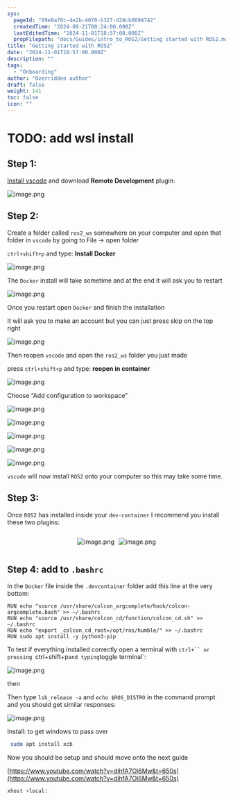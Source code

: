```yaml
---
sys:
  pageId: "89e0a78c-4e2b-4070-b327-d28cb0694742"
  createdTime: "2024-08-21T00:24:00.000Z"
  lastEditedTime: "2024-11-01T18:57:00.000Z"
  propFilepath: "docs/Guides/intro_to_ROS2/Getting started with ROS2.md"
title: "Getting started with ROS2"
date: "2024-11-01T18:57:00.000Z"
description: ""
tags:
  - "Onboarding"
author: "Overridden author"
draft: false
weight: 141
toc: false
icon: ""
---
```


# TODO: add wsl install

## Step 1:

[Install vscode](https://code.visualstudio.com/download) and download **Remote Development** plugin:

![image.png](https://prod-files-secure.s3.us-west-2.amazonaws.com/d518164a-d88e-44d1-a4ee-3adb3bd8bce0/efb52993-1881-4a40-b95e-6f020334f022/image.png?X-Amz-Algorithm=AWS4-HMAC-SHA256&X-Amz-Content-Sha256=UNSIGNED-PAYLOAD&X-Amz-Credential=ASIAZI2LB466WIE4BPHR%2F20250302%2Fus-west-2%2Fs3%2Faws4_request&X-Amz-Date=20250302T040916Z&X-Amz-Expires=3600&X-Amz-Security-Token=IQoJb3JpZ2luX2VjEHoaCXVzLXdlc3QtMiJHMEUCIGctOJ51dkavmUKz07O0qhCfEm98K8BnxIpuJXPk0RsqAiEA4i9lA3cQE6aavbdaLqgqUSVY8fg8BJxfd9JtNNGpkNIqiAQIs%2F%2F%2F%2F%2F%2F%2F%2F%2F%2F%2FARAAGgw2Mzc0MjMxODM4MDUiDC0xd%2BwGiGieDjdOGyrcA8457xI00sVRAEUVgebwtl5%2BGux%2FeySPrBM11JvA2cIAPnDFaVHlNPcTZClp3%2Bwmddbd6ErjBNoRjIvjmg98ggo%2F8tl8DLdXjl14%2B9Pl%2FcuOREYNCb7H9x%2FGSgRirwoSL2n%2FRVmNlaFauqarNbnQ4GebImI3l7gC9Z%2F9ZsA%2FgX9hzoAVsxjuHLXU1Y4LBa8k%2FOvktaM7GNJcB58V5Si8TrzFXYEjojwR2Af7lyzjU2gVy74f1KIRpDNV2yieqSvUIHWUB6KXnPg37DpDZOHfvdmOEu9kifRZVocybN49yZbLyPGBcrke5359HroEqL1sMlJeaNY1gAUPSDrF9RTUlJ%2FlscqtUwRzFDFWGYzVpHLWcMMRQ0LFlUZBet%2BcnpeEDR0xMoSbEVIL0R0ZsLrldccIVZ0Xr2k81cDTxY5s1yrFOHcl31gjJX86TqGLyntCI90U2aJb2LGv%2BhRBK83bdSk1mpGT%2BOzZ6x5pVR5%2BmGZQkeZcV%2FY711tJu%2FIN7ynyjkZcWHIH0j59EDRE2raGCp8991XeaYPYEI%2FJ3S02PFEmskYQ7M7cdZpupEeHzvh%2BW5heE5jVIEIWpmoNk0ksZCr4zdG6IR34Je6XvPF59G2SUwir7KO%2Bie8rRFHWMK72jr4GOqUBK%2BYXk5ujyheYVHt9HofjZxTArBvo2wwtLM1M05%2Bv9s9oYOJlUl3rrBWJzMckWDt%2BMW%2BXPbvKdYeFGNGCb1IH1Wx31X6gZtLWFzrqWOXG2f%2Bi8E6JPlfMHsS4E3%2BeDn9zyxeSQhzMK7GxCbSYIza99Utgx51M%2BdaRWD4TV7nIFQilrH8AE2sSlXJIKhDIB1%2BEiNzIWA331m%2BYVWv8PJ7lhyYZWcwK&X-Amz-Signature=c53bbd42eee10217d7ec1336159db5247c8be22a66199f8d8438d97168858cda&X-Amz-SignedHeaders=host&x-id=GetObject)

## Step 2:

Create a folder called `ros2_ws` somewhere on your computer and open that folder in `vscode` by going to File → open folder 

`ctrl+shift+p` and type: **Install Docker**

![image.png](https://prod-files-secure.s3.us-west-2.amazonaws.com/d518164a-d88e-44d1-a4ee-3adb3bd8bce0/2269dc0e-1cd5-47ff-bceb-c04ad9b2eab0/image.png?X-Amz-Algorithm=AWS4-HMAC-SHA256&X-Amz-Content-Sha256=UNSIGNED-PAYLOAD&X-Amz-Credential=ASIAZI2LB466WIE4BPHR%2F20250302%2Fus-west-2%2Fs3%2Faws4_request&X-Amz-Date=20250302T040916Z&X-Amz-Expires=3600&X-Amz-Security-Token=IQoJb3JpZ2luX2VjEHoaCXVzLXdlc3QtMiJHMEUCIGctOJ51dkavmUKz07O0qhCfEm98K8BnxIpuJXPk0RsqAiEA4i9lA3cQE6aavbdaLqgqUSVY8fg8BJxfd9JtNNGpkNIqiAQIs%2F%2F%2F%2F%2F%2F%2F%2F%2F%2F%2FARAAGgw2Mzc0MjMxODM4MDUiDC0xd%2BwGiGieDjdOGyrcA8457xI00sVRAEUVgebwtl5%2BGux%2FeySPrBM11JvA2cIAPnDFaVHlNPcTZClp3%2Bwmddbd6ErjBNoRjIvjmg98ggo%2F8tl8DLdXjl14%2B9Pl%2FcuOREYNCb7H9x%2FGSgRirwoSL2n%2FRVmNlaFauqarNbnQ4GebImI3l7gC9Z%2F9ZsA%2FgX9hzoAVsxjuHLXU1Y4LBa8k%2FOvktaM7GNJcB58V5Si8TrzFXYEjojwR2Af7lyzjU2gVy74f1KIRpDNV2yieqSvUIHWUB6KXnPg37DpDZOHfvdmOEu9kifRZVocybN49yZbLyPGBcrke5359HroEqL1sMlJeaNY1gAUPSDrF9RTUlJ%2FlscqtUwRzFDFWGYzVpHLWcMMRQ0LFlUZBet%2BcnpeEDR0xMoSbEVIL0R0ZsLrldccIVZ0Xr2k81cDTxY5s1yrFOHcl31gjJX86TqGLyntCI90U2aJb2LGv%2BhRBK83bdSk1mpGT%2BOzZ6x5pVR5%2BmGZQkeZcV%2FY711tJu%2FIN7ynyjkZcWHIH0j59EDRE2raGCp8991XeaYPYEI%2FJ3S02PFEmskYQ7M7cdZpupEeHzvh%2BW5heE5jVIEIWpmoNk0ksZCr4zdG6IR34Je6XvPF59G2SUwir7KO%2Bie8rRFHWMK72jr4GOqUBK%2BYXk5ujyheYVHt9HofjZxTArBvo2wwtLM1M05%2Bv9s9oYOJlUl3rrBWJzMckWDt%2BMW%2BXPbvKdYeFGNGCb1IH1Wx31X6gZtLWFzrqWOXG2f%2Bi8E6JPlfMHsS4E3%2BeDn9zyxeSQhzMK7GxCbSYIza99Utgx51M%2BdaRWD4TV7nIFQilrH8AE2sSlXJIKhDIB1%2BEiNzIWA331m%2BYVWv8PJ7lhyYZWcwK&X-Amz-Signature=c6994ffecbff9fd1d64ee07a69d8e603e25c7729ce019fafa4591dbb9ab27c8d&X-Amz-SignedHeaders=host&x-id=GetObject)

The `Docker` install will take sometime and at the end it will ask you to restart

![image.png](https://prod-files-secure.s3.us-west-2.amazonaws.com/d518164a-d88e-44d1-a4ee-3adb3bd8bce0/ed233f78-be33-4b1f-b89c-9c346c0e961e/image.png?X-Amz-Algorithm=AWS4-HMAC-SHA256&X-Amz-Content-Sha256=UNSIGNED-PAYLOAD&X-Amz-Credential=ASIAZI2LB466WIE4BPHR%2F20250302%2Fus-west-2%2Fs3%2Faws4_request&X-Amz-Date=20250302T040916Z&X-Amz-Expires=3600&X-Amz-Security-Token=IQoJb3JpZ2luX2VjEHoaCXVzLXdlc3QtMiJHMEUCIGctOJ51dkavmUKz07O0qhCfEm98K8BnxIpuJXPk0RsqAiEA4i9lA3cQE6aavbdaLqgqUSVY8fg8BJxfd9JtNNGpkNIqiAQIs%2F%2F%2F%2F%2F%2F%2F%2F%2F%2F%2FARAAGgw2Mzc0MjMxODM4MDUiDC0xd%2BwGiGieDjdOGyrcA8457xI00sVRAEUVgebwtl5%2BGux%2FeySPrBM11JvA2cIAPnDFaVHlNPcTZClp3%2Bwmddbd6ErjBNoRjIvjmg98ggo%2F8tl8DLdXjl14%2B9Pl%2FcuOREYNCb7H9x%2FGSgRirwoSL2n%2FRVmNlaFauqarNbnQ4GebImI3l7gC9Z%2F9ZsA%2FgX9hzoAVsxjuHLXU1Y4LBa8k%2FOvktaM7GNJcB58V5Si8TrzFXYEjojwR2Af7lyzjU2gVy74f1KIRpDNV2yieqSvUIHWUB6KXnPg37DpDZOHfvdmOEu9kifRZVocybN49yZbLyPGBcrke5359HroEqL1sMlJeaNY1gAUPSDrF9RTUlJ%2FlscqtUwRzFDFWGYzVpHLWcMMRQ0LFlUZBet%2BcnpeEDR0xMoSbEVIL0R0ZsLrldccIVZ0Xr2k81cDTxY5s1yrFOHcl31gjJX86TqGLyntCI90U2aJb2LGv%2BhRBK83bdSk1mpGT%2BOzZ6x5pVR5%2BmGZQkeZcV%2FY711tJu%2FIN7ynyjkZcWHIH0j59EDRE2raGCp8991XeaYPYEI%2FJ3S02PFEmskYQ7M7cdZpupEeHzvh%2BW5heE5jVIEIWpmoNk0ksZCr4zdG6IR34Je6XvPF59G2SUwir7KO%2Bie8rRFHWMK72jr4GOqUBK%2BYXk5ujyheYVHt9HofjZxTArBvo2wwtLM1M05%2Bv9s9oYOJlUl3rrBWJzMckWDt%2BMW%2BXPbvKdYeFGNGCb1IH1Wx31X6gZtLWFzrqWOXG2f%2Bi8E6JPlfMHsS4E3%2BeDn9zyxeSQhzMK7GxCbSYIza99Utgx51M%2BdaRWD4TV7nIFQilrH8AE2sSlXJIKhDIB1%2BEiNzIWA331m%2BYVWv8PJ7lhyYZWcwK&X-Amz-Signature=c64d50ca4f5a79ac0176aa04835855c288d25212dc2c1198080d00a2a7aadf26&X-Amz-SignedHeaders=host&x-id=GetObject)

Once you restart open `Docker` and finish the installation

It will ask you to make an account but you can just press skip on the top right

![image.png](https://prod-files-secure.s3.us-west-2.amazonaws.com/d518164a-d88e-44d1-a4ee-3adb3bd8bce0/21010ad9-1659-4fd9-9f59-9932a09b2a3d/image.png?X-Amz-Algorithm=AWS4-HMAC-SHA256&X-Amz-Content-Sha256=UNSIGNED-PAYLOAD&X-Amz-Credential=ASIAZI2LB466WIE4BPHR%2F20250302%2Fus-west-2%2Fs3%2Faws4_request&X-Amz-Date=20250302T040916Z&X-Amz-Expires=3600&X-Amz-Security-Token=IQoJb3JpZ2luX2VjEHoaCXVzLXdlc3QtMiJHMEUCIGctOJ51dkavmUKz07O0qhCfEm98K8BnxIpuJXPk0RsqAiEA4i9lA3cQE6aavbdaLqgqUSVY8fg8BJxfd9JtNNGpkNIqiAQIs%2F%2F%2F%2F%2F%2F%2F%2F%2F%2F%2FARAAGgw2Mzc0MjMxODM4MDUiDC0xd%2BwGiGieDjdOGyrcA8457xI00sVRAEUVgebwtl5%2BGux%2FeySPrBM11JvA2cIAPnDFaVHlNPcTZClp3%2Bwmddbd6ErjBNoRjIvjmg98ggo%2F8tl8DLdXjl14%2B9Pl%2FcuOREYNCb7H9x%2FGSgRirwoSL2n%2FRVmNlaFauqarNbnQ4GebImI3l7gC9Z%2F9ZsA%2FgX9hzoAVsxjuHLXU1Y4LBa8k%2FOvktaM7GNJcB58V5Si8TrzFXYEjojwR2Af7lyzjU2gVy74f1KIRpDNV2yieqSvUIHWUB6KXnPg37DpDZOHfvdmOEu9kifRZVocybN49yZbLyPGBcrke5359HroEqL1sMlJeaNY1gAUPSDrF9RTUlJ%2FlscqtUwRzFDFWGYzVpHLWcMMRQ0LFlUZBet%2BcnpeEDR0xMoSbEVIL0R0ZsLrldccIVZ0Xr2k81cDTxY5s1yrFOHcl31gjJX86TqGLyntCI90U2aJb2LGv%2BhRBK83bdSk1mpGT%2BOzZ6x5pVR5%2BmGZQkeZcV%2FY711tJu%2FIN7ynyjkZcWHIH0j59EDRE2raGCp8991XeaYPYEI%2FJ3S02PFEmskYQ7M7cdZpupEeHzvh%2BW5heE5jVIEIWpmoNk0ksZCr4zdG6IR34Je6XvPF59G2SUwir7KO%2Bie8rRFHWMK72jr4GOqUBK%2BYXk5ujyheYVHt9HofjZxTArBvo2wwtLM1M05%2Bv9s9oYOJlUl3rrBWJzMckWDt%2BMW%2BXPbvKdYeFGNGCb1IH1Wx31X6gZtLWFzrqWOXG2f%2Bi8E6JPlfMHsS4E3%2BeDn9zyxeSQhzMK7GxCbSYIza99Utgx51M%2BdaRWD4TV7nIFQilrH8AE2sSlXJIKhDIB1%2BEiNzIWA331m%2BYVWv8PJ7lhyYZWcwK&X-Amz-Signature=589af8196e4e13f6a7914750285c94d0ba413ad6b9ba8af0bc7bcd4ff7d5b53c&X-Amz-SignedHeaders=host&x-id=GetObject)

Then reopen `vscode` and open the `ros2_ws` folder you just made

press `ctrl+shift+p` and type: **reopen in container**

![image.png](https://prod-files-secure.s3.us-west-2.amazonaws.com/d518164a-d88e-44d1-a4ee-3adb3bd8bce0/4e93b8c2-41ad-488c-8095-c74205196118/image.png?X-Amz-Algorithm=AWS4-HMAC-SHA256&X-Amz-Content-Sha256=UNSIGNED-PAYLOAD&X-Amz-Credential=ASIAZI2LB466WIE4BPHR%2F20250302%2Fus-west-2%2Fs3%2Faws4_request&X-Amz-Date=20250302T040916Z&X-Amz-Expires=3600&X-Amz-Security-Token=IQoJb3JpZ2luX2VjEHoaCXVzLXdlc3QtMiJHMEUCIGctOJ51dkavmUKz07O0qhCfEm98K8BnxIpuJXPk0RsqAiEA4i9lA3cQE6aavbdaLqgqUSVY8fg8BJxfd9JtNNGpkNIqiAQIs%2F%2F%2F%2F%2F%2F%2F%2F%2F%2F%2FARAAGgw2Mzc0MjMxODM4MDUiDC0xd%2BwGiGieDjdOGyrcA8457xI00sVRAEUVgebwtl5%2BGux%2FeySPrBM11JvA2cIAPnDFaVHlNPcTZClp3%2Bwmddbd6ErjBNoRjIvjmg98ggo%2F8tl8DLdXjl14%2B9Pl%2FcuOREYNCb7H9x%2FGSgRirwoSL2n%2FRVmNlaFauqarNbnQ4GebImI3l7gC9Z%2F9ZsA%2FgX9hzoAVsxjuHLXU1Y4LBa8k%2FOvktaM7GNJcB58V5Si8TrzFXYEjojwR2Af7lyzjU2gVy74f1KIRpDNV2yieqSvUIHWUB6KXnPg37DpDZOHfvdmOEu9kifRZVocybN49yZbLyPGBcrke5359HroEqL1sMlJeaNY1gAUPSDrF9RTUlJ%2FlscqtUwRzFDFWGYzVpHLWcMMRQ0LFlUZBet%2BcnpeEDR0xMoSbEVIL0R0ZsLrldccIVZ0Xr2k81cDTxY5s1yrFOHcl31gjJX86TqGLyntCI90U2aJb2LGv%2BhRBK83bdSk1mpGT%2BOzZ6x5pVR5%2BmGZQkeZcV%2FY711tJu%2FIN7ynyjkZcWHIH0j59EDRE2raGCp8991XeaYPYEI%2FJ3S02PFEmskYQ7M7cdZpupEeHzvh%2BW5heE5jVIEIWpmoNk0ksZCr4zdG6IR34Je6XvPF59G2SUwir7KO%2Bie8rRFHWMK72jr4GOqUBK%2BYXk5ujyheYVHt9HofjZxTArBvo2wwtLM1M05%2Bv9s9oYOJlUl3rrBWJzMckWDt%2BMW%2BXPbvKdYeFGNGCb1IH1Wx31X6gZtLWFzrqWOXG2f%2Bi8E6JPlfMHsS4E3%2BeDn9zyxeSQhzMK7GxCbSYIza99Utgx51M%2BdaRWD4TV7nIFQilrH8AE2sSlXJIKhDIB1%2BEiNzIWA331m%2BYVWv8PJ7lhyYZWcwK&X-Amz-Signature=c5f6bb95a5d59b810872a5f0c940d3e08dabd7abe8c6d5dde5d0e6015705f545&X-Amz-SignedHeaders=host&x-id=GetObject)

Choose “Add configuration to workspace”

![image.png](https://prod-files-secure.s3.us-west-2.amazonaws.com/d518164a-d88e-44d1-a4ee-3adb3bd8bce0/9560b282-5060-4989-ba37-97e7b2c22476/image.png?X-Amz-Algorithm=AWS4-HMAC-SHA256&X-Amz-Content-Sha256=UNSIGNED-PAYLOAD&X-Amz-Credential=ASIAZI2LB466WIE4BPHR%2F20250302%2Fus-west-2%2Fs3%2Faws4_request&X-Amz-Date=20250302T040916Z&X-Amz-Expires=3600&X-Amz-Security-Token=IQoJb3JpZ2luX2VjEHoaCXVzLXdlc3QtMiJHMEUCIGctOJ51dkavmUKz07O0qhCfEm98K8BnxIpuJXPk0RsqAiEA4i9lA3cQE6aavbdaLqgqUSVY8fg8BJxfd9JtNNGpkNIqiAQIs%2F%2F%2F%2F%2F%2F%2F%2F%2F%2F%2FARAAGgw2Mzc0MjMxODM4MDUiDC0xd%2BwGiGieDjdOGyrcA8457xI00sVRAEUVgebwtl5%2BGux%2FeySPrBM11JvA2cIAPnDFaVHlNPcTZClp3%2Bwmddbd6ErjBNoRjIvjmg98ggo%2F8tl8DLdXjl14%2B9Pl%2FcuOREYNCb7H9x%2FGSgRirwoSL2n%2FRVmNlaFauqarNbnQ4GebImI3l7gC9Z%2F9ZsA%2FgX9hzoAVsxjuHLXU1Y4LBa8k%2FOvktaM7GNJcB58V5Si8TrzFXYEjojwR2Af7lyzjU2gVy74f1KIRpDNV2yieqSvUIHWUB6KXnPg37DpDZOHfvdmOEu9kifRZVocybN49yZbLyPGBcrke5359HroEqL1sMlJeaNY1gAUPSDrF9RTUlJ%2FlscqtUwRzFDFWGYzVpHLWcMMRQ0LFlUZBet%2BcnpeEDR0xMoSbEVIL0R0ZsLrldccIVZ0Xr2k81cDTxY5s1yrFOHcl31gjJX86TqGLyntCI90U2aJb2LGv%2BhRBK83bdSk1mpGT%2BOzZ6x5pVR5%2BmGZQkeZcV%2FY711tJu%2FIN7ynyjkZcWHIH0j59EDRE2raGCp8991XeaYPYEI%2FJ3S02PFEmskYQ7M7cdZpupEeHzvh%2BW5heE5jVIEIWpmoNk0ksZCr4zdG6IR34Je6XvPF59G2SUwir7KO%2Bie8rRFHWMK72jr4GOqUBK%2BYXk5ujyheYVHt9HofjZxTArBvo2wwtLM1M05%2Bv9s9oYOJlUl3rrBWJzMckWDt%2BMW%2BXPbvKdYeFGNGCb1IH1Wx31X6gZtLWFzrqWOXG2f%2Bi8E6JPlfMHsS4E3%2BeDn9zyxeSQhzMK7GxCbSYIza99Utgx51M%2BdaRWD4TV7nIFQilrH8AE2sSlXJIKhDIB1%2BEiNzIWA331m%2BYVWv8PJ7lhyYZWcwK&X-Amz-Signature=cf15c76279b92f669648d77167dad881322b9c23f49a98c778cc4aaf90392330&X-Amz-SignedHeaders=host&x-id=GetObject)

![image.png](https://prod-files-secure.s3.us-west-2.amazonaws.com/d518164a-d88e-44d1-a4ee-3adb3bd8bce0/2ee63f81-886b-48e8-a553-dc6e5eac99e4/image.png?X-Amz-Algorithm=AWS4-HMAC-SHA256&X-Amz-Content-Sha256=UNSIGNED-PAYLOAD&X-Amz-Credential=ASIAZI2LB466WIE4BPHR%2F20250302%2Fus-west-2%2Fs3%2Faws4_request&X-Amz-Date=20250302T040916Z&X-Amz-Expires=3600&X-Amz-Security-Token=IQoJb3JpZ2luX2VjEHoaCXVzLXdlc3QtMiJHMEUCIGctOJ51dkavmUKz07O0qhCfEm98K8BnxIpuJXPk0RsqAiEA4i9lA3cQE6aavbdaLqgqUSVY8fg8BJxfd9JtNNGpkNIqiAQIs%2F%2F%2F%2F%2F%2F%2F%2F%2F%2F%2FARAAGgw2Mzc0MjMxODM4MDUiDC0xd%2BwGiGieDjdOGyrcA8457xI00sVRAEUVgebwtl5%2BGux%2FeySPrBM11JvA2cIAPnDFaVHlNPcTZClp3%2Bwmddbd6ErjBNoRjIvjmg98ggo%2F8tl8DLdXjl14%2B9Pl%2FcuOREYNCb7H9x%2FGSgRirwoSL2n%2FRVmNlaFauqarNbnQ4GebImI3l7gC9Z%2F9ZsA%2FgX9hzoAVsxjuHLXU1Y4LBa8k%2FOvktaM7GNJcB58V5Si8TrzFXYEjojwR2Af7lyzjU2gVy74f1KIRpDNV2yieqSvUIHWUB6KXnPg37DpDZOHfvdmOEu9kifRZVocybN49yZbLyPGBcrke5359HroEqL1sMlJeaNY1gAUPSDrF9RTUlJ%2FlscqtUwRzFDFWGYzVpHLWcMMRQ0LFlUZBet%2BcnpeEDR0xMoSbEVIL0R0ZsLrldccIVZ0Xr2k81cDTxY5s1yrFOHcl31gjJX86TqGLyntCI90U2aJb2LGv%2BhRBK83bdSk1mpGT%2BOzZ6x5pVR5%2BmGZQkeZcV%2FY711tJu%2FIN7ynyjkZcWHIH0j59EDRE2raGCp8991XeaYPYEI%2FJ3S02PFEmskYQ7M7cdZpupEeHzvh%2BW5heE5jVIEIWpmoNk0ksZCr4zdG6IR34Je6XvPF59G2SUwir7KO%2Bie8rRFHWMK72jr4GOqUBK%2BYXk5ujyheYVHt9HofjZxTArBvo2wwtLM1M05%2Bv9s9oYOJlUl3rrBWJzMckWDt%2BMW%2BXPbvKdYeFGNGCb1IH1Wx31X6gZtLWFzrqWOXG2f%2Bi8E6JPlfMHsS4E3%2BeDn9zyxeSQhzMK7GxCbSYIza99Utgx51M%2BdaRWD4TV7nIFQilrH8AE2sSlXJIKhDIB1%2BEiNzIWA331m%2BYVWv8PJ7lhyYZWcwK&X-Amz-Signature=c37c7c53f1e2a7f964d6b537f7139c9efa2a05a7f15d469af53eee3e5f5f4fcc&X-Amz-SignedHeaders=host&x-id=GetObject)

![image.png](https://prod-files-secure.s3.us-west-2.amazonaws.com/d518164a-d88e-44d1-a4ee-3adb3bd8bce0/ae1580b2-b048-407e-aed9-b584224a7a04/image.png?X-Amz-Algorithm=AWS4-HMAC-SHA256&X-Amz-Content-Sha256=UNSIGNED-PAYLOAD&X-Amz-Credential=ASIAZI2LB466WIE4BPHR%2F20250302%2Fus-west-2%2Fs3%2Faws4_request&X-Amz-Date=20250302T040916Z&X-Amz-Expires=3600&X-Amz-Security-Token=IQoJb3JpZ2luX2VjEHoaCXVzLXdlc3QtMiJHMEUCIGctOJ51dkavmUKz07O0qhCfEm98K8BnxIpuJXPk0RsqAiEA4i9lA3cQE6aavbdaLqgqUSVY8fg8BJxfd9JtNNGpkNIqiAQIs%2F%2F%2F%2F%2F%2F%2F%2F%2F%2F%2FARAAGgw2Mzc0MjMxODM4MDUiDC0xd%2BwGiGieDjdOGyrcA8457xI00sVRAEUVgebwtl5%2BGux%2FeySPrBM11JvA2cIAPnDFaVHlNPcTZClp3%2Bwmddbd6ErjBNoRjIvjmg98ggo%2F8tl8DLdXjl14%2B9Pl%2FcuOREYNCb7H9x%2FGSgRirwoSL2n%2FRVmNlaFauqarNbnQ4GebImI3l7gC9Z%2F9ZsA%2FgX9hzoAVsxjuHLXU1Y4LBa8k%2FOvktaM7GNJcB58V5Si8TrzFXYEjojwR2Af7lyzjU2gVy74f1KIRpDNV2yieqSvUIHWUB6KXnPg37DpDZOHfvdmOEu9kifRZVocybN49yZbLyPGBcrke5359HroEqL1sMlJeaNY1gAUPSDrF9RTUlJ%2FlscqtUwRzFDFWGYzVpHLWcMMRQ0LFlUZBet%2BcnpeEDR0xMoSbEVIL0R0ZsLrldccIVZ0Xr2k81cDTxY5s1yrFOHcl31gjJX86TqGLyntCI90U2aJb2LGv%2BhRBK83bdSk1mpGT%2BOzZ6x5pVR5%2BmGZQkeZcV%2FY711tJu%2FIN7ynyjkZcWHIH0j59EDRE2raGCp8991XeaYPYEI%2FJ3S02PFEmskYQ7M7cdZpupEeHzvh%2BW5heE5jVIEIWpmoNk0ksZCr4zdG6IR34Je6XvPF59G2SUwir7KO%2Bie8rRFHWMK72jr4GOqUBK%2BYXk5ujyheYVHt9HofjZxTArBvo2wwtLM1M05%2Bv9s9oYOJlUl3rrBWJzMckWDt%2BMW%2BXPbvKdYeFGNGCb1IH1Wx31X6gZtLWFzrqWOXG2f%2Bi8E6JPlfMHsS4E3%2BeDn9zyxeSQhzMK7GxCbSYIza99Utgx51M%2BdaRWD4TV7nIFQilrH8AE2sSlXJIKhDIB1%2BEiNzIWA331m%2BYVWv8PJ7lhyYZWcwK&X-Amz-Signature=9f65525ad8d4f083f47a61488c81b6763ca8b41a43f5bd1ecd09cbc9c880bdc3&X-Amz-SignedHeaders=host&x-id=GetObject)

![image.png](https://prod-files-secure.s3.us-west-2.amazonaws.com/d518164a-d88e-44d1-a4ee-3adb3bd8bce0/53255b28-f75e-430f-b9e3-c0ac8577e42b/image.png?X-Amz-Algorithm=AWS4-HMAC-SHA256&X-Amz-Content-Sha256=UNSIGNED-PAYLOAD&X-Amz-Credential=ASIAZI2LB466WIE4BPHR%2F20250302%2Fus-west-2%2Fs3%2Faws4_request&X-Amz-Date=20250302T040916Z&X-Amz-Expires=3600&X-Amz-Security-Token=IQoJb3JpZ2luX2VjEHoaCXVzLXdlc3QtMiJHMEUCIGctOJ51dkavmUKz07O0qhCfEm98K8BnxIpuJXPk0RsqAiEA4i9lA3cQE6aavbdaLqgqUSVY8fg8BJxfd9JtNNGpkNIqiAQIs%2F%2F%2F%2F%2F%2F%2F%2F%2F%2F%2FARAAGgw2Mzc0MjMxODM4MDUiDC0xd%2BwGiGieDjdOGyrcA8457xI00sVRAEUVgebwtl5%2BGux%2FeySPrBM11JvA2cIAPnDFaVHlNPcTZClp3%2Bwmddbd6ErjBNoRjIvjmg98ggo%2F8tl8DLdXjl14%2B9Pl%2FcuOREYNCb7H9x%2FGSgRirwoSL2n%2FRVmNlaFauqarNbnQ4GebImI3l7gC9Z%2F9ZsA%2FgX9hzoAVsxjuHLXU1Y4LBa8k%2FOvktaM7GNJcB58V5Si8TrzFXYEjojwR2Af7lyzjU2gVy74f1KIRpDNV2yieqSvUIHWUB6KXnPg37DpDZOHfvdmOEu9kifRZVocybN49yZbLyPGBcrke5359HroEqL1sMlJeaNY1gAUPSDrF9RTUlJ%2FlscqtUwRzFDFWGYzVpHLWcMMRQ0LFlUZBet%2BcnpeEDR0xMoSbEVIL0R0ZsLrldccIVZ0Xr2k81cDTxY5s1yrFOHcl31gjJX86TqGLyntCI90U2aJb2LGv%2BhRBK83bdSk1mpGT%2BOzZ6x5pVR5%2BmGZQkeZcV%2FY711tJu%2FIN7ynyjkZcWHIH0j59EDRE2raGCp8991XeaYPYEI%2FJ3S02PFEmskYQ7M7cdZpupEeHzvh%2BW5heE5jVIEIWpmoNk0ksZCr4zdG6IR34Je6XvPF59G2SUwir7KO%2Bie8rRFHWMK72jr4GOqUBK%2BYXk5ujyheYVHt9HofjZxTArBvo2wwtLM1M05%2Bv9s9oYOJlUl3rrBWJzMckWDt%2BMW%2BXPbvKdYeFGNGCb1IH1Wx31X6gZtLWFzrqWOXG2f%2Bi8E6JPlfMHsS4E3%2BeDn9zyxeSQhzMK7GxCbSYIza99Utgx51M%2BdaRWD4TV7nIFQilrH8AE2sSlXJIKhDIB1%2BEiNzIWA331m%2BYVWv8PJ7lhyYZWcwK&X-Amz-Signature=002afc33636a2471d351870a53c670dc8144725f2c4f2adb2c769420fe0133d5&X-Amz-SignedHeaders=host&x-id=GetObject)

![image.png](https://prod-files-secure.s3.us-west-2.amazonaws.com/d518164a-d88e-44d1-a4ee-3adb3bd8bce0/7c562767-5af9-4ffb-97d1-327bcdf4ee00/image.png?X-Amz-Algorithm=AWS4-HMAC-SHA256&X-Amz-Content-Sha256=UNSIGNED-PAYLOAD&X-Amz-Credential=ASIAZI2LB466WIE4BPHR%2F20250302%2Fus-west-2%2Fs3%2Faws4_request&X-Amz-Date=20250302T040916Z&X-Amz-Expires=3600&X-Amz-Security-Token=IQoJb3JpZ2luX2VjEHoaCXVzLXdlc3QtMiJHMEUCIGctOJ51dkavmUKz07O0qhCfEm98K8BnxIpuJXPk0RsqAiEA4i9lA3cQE6aavbdaLqgqUSVY8fg8BJxfd9JtNNGpkNIqiAQIs%2F%2F%2F%2F%2F%2F%2F%2F%2F%2F%2FARAAGgw2Mzc0MjMxODM4MDUiDC0xd%2BwGiGieDjdOGyrcA8457xI00sVRAEUVgebwtl5%2BGux%2FeySPrBM11JvA2cIAPnDFaVHlNPcTZClp3%2Bwmddbd6ErjBNoRjIvjmg98ggo%2F8tl8DLdXjl14%2B9Pl%2FcuOREYNCb7H9x%2FGSgRirwoSL2n%2FRVmNlaFauqarNbnQ4GebImI3l7gC9Z%2F9ZsA%2FgX9hzoAVsxjuHLXU1Y4LBa8k%2FOvktaM7GNJcB58V5Si8TrzFXYEjojwR2Af7lyzjU2gVy74f1KIRpDNV2yieqSvUIHWUB6KXnPg37DpDZOHfvdmOEu9kifRZVocybN49yZbLyPGBcrke5359HroEqL1sMlJeaNY1gAUPSDrF9RTUlJ%2FlscqtUwRzFDFWGYzVpHLWcMMRQ0LFlUZBet%2BcnpeEDR0xMoSbEVIL0R0ZsLrldccIVZ0Xr2k81cDTxY5s1yrFOHcl31gjJX86TqGLyntCI90U2aJb2LGv%2BhRBK83bdSk1mpGT%2BOzZ6x5pVR5%2BmGZQkeZcV%2FY711tJu%2FIN7ynyjkZcWHIH0j59EDRE2raGCp8991XeaYPYEI%2FJ3S02PFEmskYQ7M7cdZpupEeHzvh%2BW5heE5jVIEIWpmoNk0ksZCr4zdG6IR34Je6XvPF59G2SUwir7KO%2Bie8rRFHWMK72jr4GOqUBK%2BYXk5ujyheYVHt9HofjZxTArBvo2wwtLM1M05%2Bv9s9oYOJlUl3rrBWJzMckWDt%2BMW%2BXPbvKdYeFGNGCb1IH1Wx31X6gZtLWFzrqWOXG2f%2Bi8E6JPlfMHsS4E3%2BeDn9zyxeSQhzMK7GxCbSYIza99Utgx51M%2BdaRWD4TV7nIFQilrH8AE2sSlXJIKhDIB1%2BEiNzIWA331m%2BYVWv8PJ7lhyYZWcwK&X-Amz-Signature=85c091349f59247e32883cc47261890dd6ea829a1ba92c56be81c4f655ec64b5&X-Amz-SignedHeaders=host&x-id=GetObject)

`vscode` will now install `ROS2` onto your computer so this may take some time.

## Step 3:

Once `ROS2` has installed inside your `dev-container` I recommend you install these two plugins:

<div style="display: flex;flex-direction: row; column-gap:10px; max-width: 630px;justify-content: center;">
<div>

![image.png](https://prod-files-secure.s3.us-west-2.amazonaws.com/d518164a-d88e-44d1-a4ee-3adb3bd8bce0/3fc3d550-5a54-4ba1-ba6b-faa01cdb7369/image.png?X-Amz-Algorithm=AWS4-HMAC-SHA256&X-Amz-Content-Sha256=UNSIGNED-PAYLOAD&X-Amz-Credential=ASIAZI2LB4667WLBIBP6%2F20250302%2Fus-west-2%2Fs3%2Faws4_request&X-Amz-Date=20250302T040919Z&X-Amz-Expires=3600&X-Amz-Security-Token=IQoJb3JpZ2luX2VjEHoaCXVzLXdlc3QtMiJIMEYCIQD6aPwiGjET%2BpbM9plQNJ%2F6fUG%2BHZ8IdnuGUX04eUvkzQIhAKnWBHV%2FdKhnt1%2FuFv0d5ePbAkktuWGCdurg9u07uyQHKogECLP%2F%2F%2F%2F%2F%2F%2F%2F%2F%2FwEQABoMNjM3NDIzMTgzODA1IgzW2%2Bow%2BoyfhhkPOqYq3ANIeyUf4%2FnJKZxKvTdBoQv9xsjXkQhiqUMunUwmn73aFzq6gsvppjB%2FvJ36wqK3QwvMknsOcPD5ZK%2BprHEoVemfdnULZudG%2Bwfsa3%2B6eBgVUkVdFslR6iSJ%2BvdxHw8AebgztaEYGu1BhQI7zNjCCeRBJvOFLWjGDi1zlPEq5VUNagKEs7pD6d6%2Bp5NWTwnkrfNsm7GuyHgz0dz4UvB0I8p1WtBCgUIGOw66%2F7dIUCyWtYHzZUCxwFscqMDQINnu404DaJW5YzLdF6HsxVulIxxUB4mVTiI6xBU1O1K%2FSC%2B8aeaQZR0%2BYEfk4GvCX3B%2BfZZeZlH%2Fsur17BQyROgCnSEfSSA5rv3KsmpP0Bjo0BiQxZTdCrhoeiJZ5GhBGCFKxICZ0kfO9a4Hx8XKmbDlWDqR9PPV%2FNh5gmpky%2F0i3bcarnMglix9nT9swMv0v3rNqXLPBTChIZUeLvWMPsB8hFBUEl%2B6XRxjTwI5Nk6dFql1uCz9pu7ZQ%2B8em%2FsYJ8FWmw5WUUg8Ny7DEVLVUS%2Fo58b1vzmqgL1k1nMQkWnNEsi69UPH%2FXPAytlA655zYuQjexBwM0BiOVURtPVuXxP9iTQJxefoXmN6YJwztLV0be30jJVhMtDfTivaypH%2FeDDF9o6%2BBjqkAZeaf%2FfQvloxPPaMw3GgCpfSz%2BbQt7XTRdmhq95b%2BOryhYbIlq50WLmbjvcbHQArGu4%2Fn65T5LD4vYnv8k6Vf6vkHW0x3LRqU29ceW1hOJ25i2mUlbgXhojVVKIXU3%2FxdD%2FNr0qWct6su8L0Bm3aNrSiDOK%2FZb01i6nip%2FWM2KX768uXVxuKEcyV3JPA8ChUWpwwNAERGUqzg5uOOx9%2F5YZKIsRl&X-Amz-Signature=78d70c68be5273a6dbdc43672e914d4219441f23f547c3e91f84cb1a1c9f22e7&X-Amz-SignedHeaders=host&x-id=GetObject)

</div>
<div>

![image.png](https://prod-files-secure.s3.us-west-2.amazonaws.com/d518164a-d88e-44d1-a4ee-3adb3bd8bce0/d994cc66-13c2-4093-a5a3-f84cf4601a82/image.png?X-Amz-Algorithm=AWS4-HMAC-SHA256&X-Amz-Content-Sha256=UNSIGNED-PAYLOAD&X-Amz-Credential=ASIAZI2LB466WJ4NIVMP%2F20250302%2Fus-west-2%2Fs3%2Faws4_request&X-Amz-Date=20250302T040919Z&X-Amz-Expires=3600&X-Amz-Security-Token=IQoJb3JpZ2luX2VjEHoaCXVzLXdlc3QtMiJGMEQCIEkg7hUh6LZiDhJ16pQSYO3toNAjC3afOBAjL7yHQWOMAiAVii%2BZYuW1FYDLcOmWJdZxuJXqNRIFptmnZunJ4eoatCqIBAiz%2F%2F%2F%2F%2F%2F%2F%2F%2F%2F8BEAAaDDYzNzQyMzE4MzgwNSIMkagaMLtP43qCfGkcKtwDeBAe%2BsQncwNgabRdyq51FVA%2FvLTPdt6qXxoG5cbrX3tG56OKT%2BLtqidCleHWZQTTXYnJ%2FVJsk1n9JxnR7UI2wBV71mdEfSPxFgVTX9twufM7exmExUXr%2B7qOl6xnWoA5GR2kSNP0TU1i18fb6WHsyJEt5yPCHBtG4%2FkPO67O6d9ZugIPpus6AtgYdMAXB5a6ZeKmDn84keKFU994gfj8gLG6M8QCeDf75hYV3z6CCYZ0hcEYN74z9LgjQvwkvtNHtHP9wz11MKSa9bVjIeF1tUO5ly7eJiADsf2JU6cjC5cTo4Q4zneMl5D1YJk%2BS72Wt0KHQMvbGBKDCtAYpaKxHQ8dg7WeB9jUJ7ovgAwK06karRun13st50dbVeTYqSC5mDwFHYLM%2BZrdSSGOSrJs2I8knwUti2N6HCOFYXiFvJ4PXn58xLy5wiC65h%2BFLQcrcmgXzzqymC8%2FEo0ggMfH1ebrIC7ArRSZvQCTqTAXcmqleWwsJTelDUZWBDdCb7OnOT3o53Lcq2PuazG%2Bjf5I7XbYYonoqPcDtnvEFa8Lf2L4WaX7sUcG6WMLesnWAxU4TNgdVmmUuZNzljm4GifwpDKWtYyPMi0iIQaEFikP1yQEhQCR4rvhzL5GHR8w1vaOvgY6pgEnRPFymXVHtkCLTZNDjgoJnls%2F8PnyeMmu3dsj4OhtD0hYnFyFapujS2FHeiX9sT4O7TuxpWDSEhr37we9jG%2B%2FkDeV3WIAdLRxeg9v7fRTucGYDhsd82Ui9sSUA3m8YT25ETnVgoindVZxUq4W4pHPZhx%2Fmv8xiwojnrutgkEUT2wPrWX5A0O8hT24kA38pBy20EwWzlbBhP7%2F6IVnh7JhfLgF7EcS&X-Amz-Signature=0436fe548fa75f7a7bd46692071397d58ce92d835361eaeda5674dc93c3b0a1f&X-Amz-SignedHeaders=host&x-id=GetObject)

</div>
</div>

## Step 4: add to `.bashrc`

In the `Docker` file inside the `.devcontainer` folder add this line at the very bottom: 

```docker
RUN echo "source /usr/share/colcon_argcomplete/hook/colcon-argcomplete.bash" >> ~/.bashrc
RUN echo "source /usr/share/colcon_cd/function/colcon_cd.sh" >> ~/.bashrc
RUN echo "export _colcon_cd_root=/opt/ros/humble/" >> ~/.bashrc
RUN sudo apt install -y python3-pip 
```

To test if everything installed correctly open a terminal with `ctrl+`` or pressing `ctrl+shift+p` and typing `toggle terminal`:

![image.png](https://prod-files-secure.s3.us-west-2.amazonaws.com/d518164a-d88e-44d1-a4ee-3adb3bd8bce0/6a4943d8-b04e-4c02-9a58-775f3384d1a5/image.png?X-Amz-Algorithm=AWS4-HMAC-SHA256&X-Amz-Content-Sha256=UNSIGNED-PAYLOAD&X-Amz-Credential=ASIAZI2LB466WIE4BPHR%2F20250302%2Fus-west-2%2Fs3%2Faws4_request&X-Amz-Date=20250302T040916Z&X-Amz-Expires=3600&X-Amz-Security-Token=IQoJb3JpZ2luX2VjEHoaCXVzLXdlc3QtMiJHMEUCIGctOJ51dkavmUKz07O0qhCfEm98K8BnxIpuJXPk0RsqAiEA4i9lA3cQE6aavbdaLqgqUSVY8fg8BJxfd9JtNNGpkNIqiAQIs%2F%2F%2F%2F%2F%2F%2F%2F%2F%2F%2FARAAGgw2Mzc0MjMxODM4MDUiDC0xd%2BwGiGieDjdOGyrcA8457xI00sVRAEUVgebwtl5%2BGux%2FeySPrBM11JvA2cIAPnDFaVHlNPcTZClp3%2Bwmddbd6ErjBNoRjIvjmg98ggo%2F8tl8DLdXjl14%2B9Pl%2FcuOREYNCb7H9x%2FGSgRirwoSL2n%2FRVmNlaFauqarNbnQ4GebImI3l7gC9Z%2F9ZsA%2FgX9hzoAVsxjuHLXU1Y4LBa8k%2FOvktaM7GNJcB58V5Si8TrzFXYEjojwR2Af7lyzjU2gVy74f1KIRpDNV2yieqSvUIHWUB6KXnPg37DpDZOHfvdmOEu9kifRZVocybN49yZbLyPGBcrke5359HroEqL1sMlJeaNY1gAUPSDrF9RTUlJ%2FlscqtUwRzFDFWGYzVpHLWcMMRQ0LFlUZBet%2BcnpeEDR0xMoSbEVIL0R0ZsLrldccIVZ0Xr2k81cDTxY5s1yrFOHcl31gjJX86TqGLyntCI90U2aJb2LGv%2BhRBK83bdSk1mpGT%2BOzZ6x5pVR5%2BmGZQkeZcV%2FY711tJu%2FIN7ynyjkZcWHIH0j59EDRE2raGCp8991XeaYPYEI%2FJ3S02PFEmskYQ7M7cdZpupEeHzvh%2BW5heE5jVIEIWpmoNk0ksZCr4zdG6IR34Je6XvPF59G2SUwir7KO%2Bie8rRFHWMK72jr4GOqUBK%2BYXk5ujyheYVHt9HofjZxTArBvo2wwtLM1M05%2Bv9s9oYOJlUl3rrBWJzMckWDt%2BMW%2BXPbvKdYeFGNGCb1IH1Wx31X6gZtLWFzrqWOXG2f%2Bi8E6JPlfMHsS4E3%2BeDn9zyxeSQhzMK7GxCbSYIza99Utgx51M%2BdaRWD4TV7nIFQilrH8AE2sSlXJIKhDIB1%2BEiNzIWA331m%2BYVWv8PJ7lhyYZWcwK&X-Amz-Signature=8cbbe8d78a595b948a5bf9e1e488d368b8130e779da30910248f06139f5cecb9&X-Amz-SignedHeaders=host&x-id=GetObject)

then 

Then type `lsb_release -a` and `echo $ROS_DISTRO` in the command prompt and you should get similar responses:

![image.png](https://prod-files-secure.s3.us-west-2.amazonaws.com/d518164a-d88e-44d1-a4ee-3adb3bd8bce0/3e635dec-a805-4e85-8b9e-d000e5b71a4e/image.png?X-Amz-Algorithm=AWS4-HMAC-SHA256&X-Amz-Content-Sha256=UNSIGNED-PAYLOAD&X-Amz-Credential=ASIAZI2LB466WIE4BPHR%2F20250302%2Fus-west-2%2Fs3%2Faws4_request&X-Amz-Date=20250302T040916Z&X-Amz-Expires=3600&X-Amz-Security-Token=IQoJb3JpZ2luX2VjEHoaCXVzLXdlc3QtMiJHMEUCIGctOJ51dkavmUKz07O0qhCfEm98K8BnxIpuJXPk0RsqAiEA4i9lA3cQE6aavbdaLqgqUSVY8fg8BJxfd9JtNNGpkNIqiAQIs%2F%2F%2F%2F%2F%2F%2F%2F%2F%2F%2FARAAGgw2Mzc0MjMxODM4MDUiDC0xd%2BwGiGieDjdOGyrcA8457xI00sVRAEUVgebwtl5%2BGux%2FeySPrBM11JvA2cIAPnDFaVHlNPcTZClp3%2Bwmddbd6ErjBNoRjIvjmg98ggo%2F8tl8DLdXjl14%2B9Pl%2FcuOREYNCb7H9x%2FGSgRirwoSL2n%2FRVmNlaFauqarNbnQ4GebImI3l7gC9Z%2F9ZsA%2FgX9hzoAVsxjuHLXU1Y4LBa8k%2FOvktaM7GNJcB58V5Si8TrzFXYEjojwR2Af7lyzjU2gVy74f1KIRpDNV2yieqSvUIHWUB6KXnPg37DpDZOHfvdmOEu9kifRZVocybN49yZbLyPGBcrke5359HroEqL1sMlJeaNY1gAUPSDrF9RTUlJ%2FlscqtUwRzFDFWGYzVpHLWcMMRQ0LFlUZBet%2BcnpeEDR0xMoSbEVIL0R0ZsLrldccIVZ0Xr2k81cDTxY5s1yrFOHcl31gjJX86TqGLyntCI90U2aJb2LGv%2BhRBK83bdSk1mpGT%2BOzZ6x5pVR5%2BmGZQkeZcV%2FY711tJu%2FIN7ynyjkZcWHIH0j59EDRE2raGCp8991XeaYPYEI%2FJ3S02PFEmskYQ7M7cdZpupEeHzvh%2BW5heE5jVIEIWpmoNk0ksZCr4zdG6IR34Je6XvPF59G2SUwir7KO%2Bie8rRFHWMK72jr4GOqUBK%2BYXk5ujyheYVHt9HofjZxTArBvo2wwtLM1M05%2Bv9s9oYOJlUl3rrBWJzMckWDt%2BMW%2BXPbvKdYeFGNGCb1IH1Wx31X6gZtLWFzrqWOXG2f%2Bi8E6JPlfMHsS4E3%2BeDn9zyxeSQhzMK7GxCbSYIza99Utgx51M%2BdaRWD4TV7nIFQilrH8AE2sSlXJIKhDIB1%2BEiNzIWA331m%2BYVWv8PJ7lhyYZWcwK&X-Amz-Signature=9c7d27348365f556d9034f11cbd2ca0009e4057ddc9d58b8e17994ac1cb699a5&X-Amz-SignedHeaders=host&x-id=GetObject)

Install:  to get windows to pass over

```bash
 sudo apt install xcb
```

Now you should be setup and should move onto the next guide 

[https://www.youtube.com/watch?v=dihfA7Ol6Mw&t=650s](https://www.youtube.com/watch?v=dihfA7Ol6Mw&t=650s)

```python
xhost +local:
```
